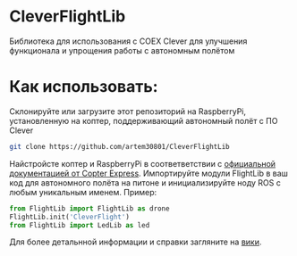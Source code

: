 # CleverFlightLib
Библиотека для использования с COEX Clever для улучшения функционала и упрощения работы с автономным полётом
# Как использовать:
Склонируйте или загрузите этот репозиторий на RaspberryPi, установленную на коптер, поддерживающий автономный полёт с ПО Clever
```bash
git clone https://github.com/artem30801/CleverFlightLib
```
Найстройсте коптер и RaspberryPi в соответветствии с [официальной документацией от Copter Express](https://clever.copterexpress.com/).
Импортируйте модули FlightLib в ваш код для автономного полёта на питоне и инициализируйте ноду ROS с любым уникальным именем.
Пример:
```python
from FlightLib import FlightLib as drone
FlightLib.init('CleverFlight') 
from FlightLib import LedLib as led
```
Для более детальнной информации и справки загляните на [вики](https://github.com/artem30801/CleverFlightLib/wiki).

